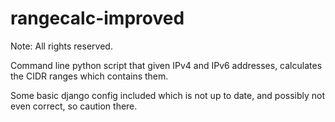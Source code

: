 rangecalc-improved
==================
Note: All rights reserved.

Command line python script that given IPv4 and IPv6 addresses, calculates the CIDR ranges which contains them.

Some basic django config included which is not up to date, and possibly not even correct, so caution there.
